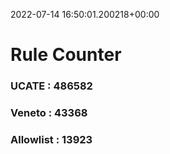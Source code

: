 2022-07-14 16:50:01.200218+00:00
# Rule Counter 
 ### UCATE : 486582

 ### Veneto : 43368

 ### Allowlist : 13923